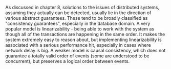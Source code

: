 As discussed in chapter 8, solutions to the issues of distributed systems, assuming they actually can be detected, usually lie in the direction of various abstract guarantees. These tend to be broadly classified as "consistency guarantees", especially in the database domain. 
A very popular model is linearizability - being able to work with the system as though all of the transactions are happening in the same order. It makes the system extremely easy to reason about, but implementing linearizability is associated with a serious performance hit, especially in cases where network delay is big. 
A weaker model is causal consistency, which does not guarantee a totally valid order of events (some are understood to be concurrent), but preserves a logical order between events. 

